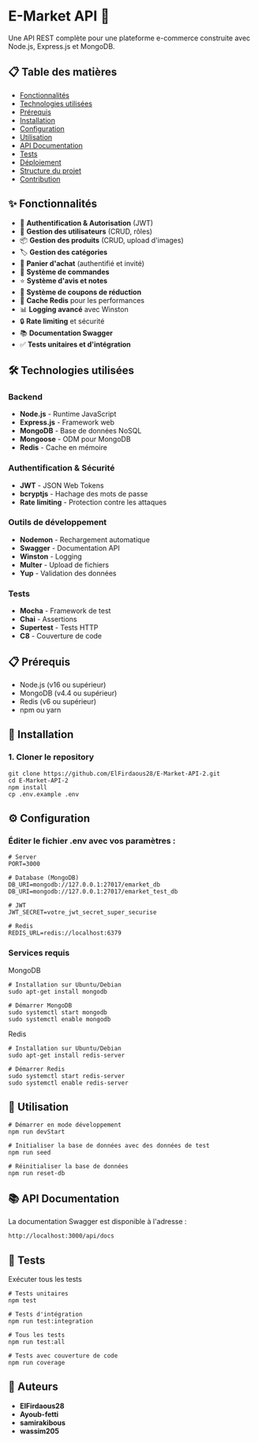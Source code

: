 # E-Market API 🛒

Une API REST complète pour une plateforme e-commerce construite avec Node.js, Express.js et MongoDB.

## 📋 Table des matières

- [Fonctionnalités](#fonctionnalités)
- [Technologies utilisées](#technologies-utilisées)
- [Prérequis](#prérequis)
- [Installation](#installation)
- [Configuration](#configuration)
- [Utilisation](#utilisation)
- [API Documentation](#api-documentation)
- [Tests](#tests)
- [Déploiement](#déploiement)
- [Structure du projet](#structure-du-projet)
- [Contribution](#contribution)

## ✨ Fonctionnalités

- 🔐 **Authentification & Autorisation** (JWT)
- 👥 **Gestion des utilisateurs** (CRUD, rôles)
- 📦 **Gestion des produits** (CRUD, upload d'images)
- 🏷️ **Gestion des catégories**
- 🛒 **Panier d'achat** (authentifié et invité)
- 📝 **Système de commandes**
- ⭐ **Système d'avis et notes**
- 🎫 **Système de coupons de réduction**
- 🚀 **Cache Redis** pour les performances
- 📊 **Logging avancé** avec Winston
- 🔒 **Rate limiting** et sécurité
- 📚 **Documentation Swagger**
- ✅ **Tests unitaires et d'intégration**

## 🛠️ Technologies utilisées

### Backend

- **Node.js** - Runtime JavaScript
- **Express.js** - Framework web
- **MongoDB** - Base de données NoSQL
- **Mongoose** - ODM pour MongoDB
- **Redis** - Cache en mémoire

### Authentification & Sécurité

- **JWT** - JSON Web Tokens
- **bcryptjs** - Hachage des mots de passe
- **Rate limiting** - Protection contre les attaques

### Outils de développement

- **Nodemon** - Rechargement automatique
- **Swagger** - Documentation API
- **Winston** - Logging
- **Multer** - Upload de fichiers
- **Yup** - Validation des données

### Tests

- **Mocha** - Framework de test
- **Chai** - Assertions
- **Supertest** - Tests HTTP
- **C8** - Couverture de code

## 📋 Prérequis

- Node.js (v16 ou supérieur)
- MongoDB (v4.4 ou supérieur)
- Redis (v6 ou supérieur)
- npm ou yarn

## 🚀 Installation

### 1. Cloner le repository

```
git clone https://github.com/ElFirdaous28/E-Market-API-2.git
cd E-Market-API-2
npm install
cp .env.example .env
```

## ⚙️ Configuration

### Éditer le fichier .env avec vos paramètres :

```
# Server
PORT=3000

# Database (MongoDB)
DB_URI=mongodb://127.0.0.1:27017/emarket_db
DB_URI=mongodb://127.0.0.1:27017/emarket_test_db

# JWT
JWT_SECRET=votre_jwt_secret_super_securise

# Redis
REDIS_URL=redis://localhost:6379

```

### Services requis

MongoDB

```
# Installation sur Ubuntu/Debian
sudo apt-get install mongodb

# Démarrer MongoDB
sudo systemctl start mongodb
sudo systemctl enable mongodb
```

Redis

```
# Installation sur Ubuntu/Debian
sudo apt-get install redis-server

# Démarrer Redis
sudo systemctl start redis-server
sudo systemctl enable redis-server
```

## 🎯 Utilisation

```
# Démarrer en mode développement
npm run devStart

# Initialiser la base de données avec des données de test
npm run seed

# Réinitialiser la base de données
npm run reset-db
```

## 📚 API Documentation

La documentation Swagger est disponible à l'adresse :

```
http://localhost:3000/api/docs
```

## 🧪 Tests

Exécuter tous les tests

```
# Tests unitaires
npm test

# Tests d'intégration
npm run test:integration

# Tous les tests
npm run test:all

# Tests avec couverture de code
npm run coverage
```

## 👥 Auteurs

- **ElFirdaous28**
- **Ayoub-fetti**
- **samirakibous**
- **wassim205**
